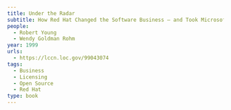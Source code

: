 ```yaml
---
title: Under the Radar
subtitle: How Red Hat Changed the Software Business — and Took Microsoft by Surprised
people:
  - Robert Young
  - Wendy Goldman Rohm
year: 1999
urls:
  - https://lccn.loc.gov/99043074
tags:
  - Business
  - Licensing
  - Open Source
  - Red Hat
type: book
---
```

